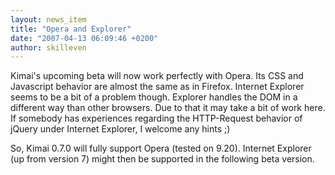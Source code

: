 ```yaml
---
layout: news_item
title: "Opera and Explorer"
date: "2007-04-13 06:09:46 +0200"
author: skilleven
---
```


Kimai's upcoming beta will now work perfectly with Opera.
Its CSS and Javascript behavior are almost the same as in Firefox.
Internet Explorer seems to be a bit of a problem though.
Explorer handles the DOM in a different way than other browsers.
Due to that it may take a bit of work here.
If somebody has experiences regarding the HTTP-Request behavior of jQuery under Internet Explorer, I welcome any hints ;)

So, Kimai 0.7.0 will fully support Opera (tested on 9.20).
Internet Explorer (up from version 7) might then be supported in the following beta version.